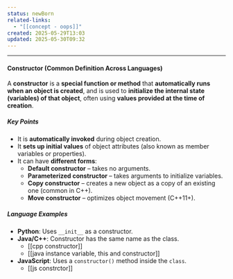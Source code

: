 ```yaml
---
status: newBorn
related-links:
  - "[[concept - oops]]"
created: 2025-05-29T13:03
updated: 2025-05-30T09:32
---
```

---

#### Constructor (Common Definition Across Languages)

A **constructor** is a **special function or method** that **automatically runs when an object is created**, and is used to **initialize the internal state (variables) of that object**, often using **values provided at the time of creation**.

##### Key Points

- It is **automatically invoked** during object creation.
- It **sets up initial values** of object attributes (also known as member variables or properties).
- It can have **different forms**:
  - **Default constructor** – takes no arguments.
  - **Parameterized constructor** – takes arguments to initialize variables.
  - **Copy constructor** – creates a new object as a copy of an existing one (common in C++).
  - **Move constructor** – optimizes object movement (C++11+).

##### Language Examples

- **Python**: Uses `__init__` as a constructor.
- **Java/C++**: Constructor has the same name as the class.
	- [[cpp constructor]]
	- [[java instance variable, this and constructor]]
- **JavaScript**: Uses a `constructor()` method inside the `class`.
	- [[js constrctor]]




